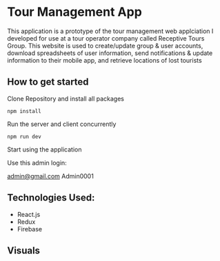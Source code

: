 # Tour Management App

This application is a prototype of the tour management web applciation I developed for use at a tour operator company called Receptive Tours Group. This website is used to create/update group & user accounts, download spreadsheets of user information, send notifications & update information to their mobile app, and retrieve locations of lost tourists

## How to get started

Clone Repository and install all packages
```
npm install
```
Run the server and client concurrently
```
npm run dev
```
Start using the application

Use this admin login:

admin@gmail.com
Admin0001


## Technologies Used:

* React.js
* Redux
* Firebase

## Visuals


